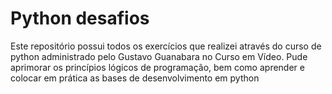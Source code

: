 # Python desafios 
Este repositório possui todos os exercícios que realizei através do curso de python administrado pelo Gustavo Guanabara no Curso em Vídeo. Pude aprimorar os princípios lógicos de programação, bem como aprender e colocar em prática as bases de desenvolvimento em python 
